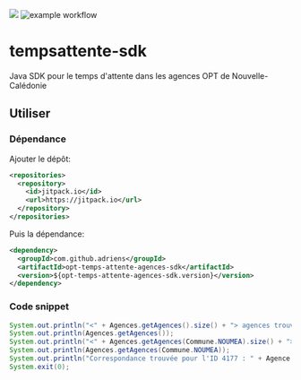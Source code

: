 [![](https://jitpack.io/v/adriens/opt-temps-attente-agences-sdk.svg)](https://jitpack.io/#adriens/opt-temps-attente-agences-sdk)
![example workflow](https://github.com/opt-nc/opt-temps-attente-agences-sdk/actions/workflows/maven.yml/badge.svg)


# tempsattente-sdk

Java SDK pour le temps d'attente dans les agences OPT de Nouvelle-Calédonie

## Utiliser

### Dépendance

Ajouter le dépôt:

```xml
<repositories>
  <repository>
    <id>jitpack.io</id>
    <url>https://jitpack.io</url>
  </repository>
</repositories>
```

Puis la dépendance:

```xml
<dependency>
  <groupId>com.github.adriens</groupId>
  <artifactId>opt-temps-attente-agences-sdk</artifactId>
  <version>${opt-temps-attente-agences-sdk.version}</version>
</dependency>
```

### Code snippet

```java
System.out.println("<" + Agences.getAgences().size() + "> agences trouvées");
System.out.println(Agences.getAgences());
System.out.println("<" + Agences.getAgences(Commune.NOUMEA).size() + "> agences trouvées pour <" + Commune.NOUMEA + ">");
System.out.println(Agences.getAgences(Commune.NOUMEA));
System.out.println("Correspondance trouvée pour l'ID 4177 : " + Agence.getAgence("4177").toString());  
System.exit(0);
```

